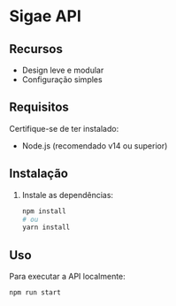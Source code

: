
# Sigae API

## Recursos

- Design leve e modular
- Configuração simples

## Requisitos

Certifique-se de ter instalado:

- Node.js (recomendado v14 ou superior)

## Instalação

1. Instale as dependências:

   ```bash
   npm install
   # ou
   yarn install
   ```

## Uso

Para executar a API localmente:

```bash
npm run start



